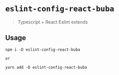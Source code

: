# `eslint-config-react-buba`

> Typescript + React Eslint extends

## Usage

```
npm i -D eslint-config-react-buba

or

yarn add -D eslint-config-react-buba
```
